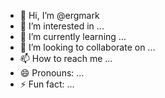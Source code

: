 - 👋 Hi, I’m @ergmark
- 👀 I’m interested in ...
- 🌱 I’m currently learning ...
- 💞️ I’m looking to collaborate on ...
- 📫 How to reach me ...
- 😄 Pronouns: ...
- ⚡ Fun fact: ...

<!---
ergmark/ergmark is a ✨ special ✨ repository because its `README.md` (this file) appears on your GitHub profile.
You can click the Preview link to take a look at your changes.
--->
